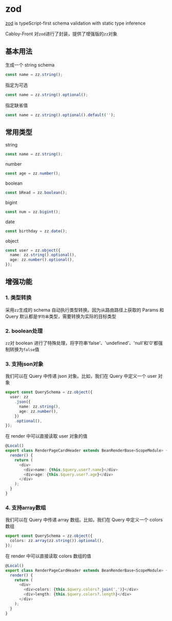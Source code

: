 # zod

[zod](https://zod.dev) is typeScript-first schema validation with static type inference

Cabloy-Front 对`zod`进行了封装，提供了增强版的`zz`对象

## 基本用法

生成一个 string schema

```typescript
const name = zz.string();
```

指定为可选

```typescript
const name = zz.string().optional();
```

指定缺省值

```typescript
const name = zz.string().optional().default('');
```

## 常用类型

string

```typescript
const name = zz.string();
```

number

```typescript
const age = zz.number();
```

boolean

```typescript
const bRead = zz.boolean();
```

bigint

```typescript
const num = zz.bigint();
```

date

```typescript
const birthday = zz.date();
```

object

```typescript
const user = zz.object({
  name: zz.string().optional(),
  age: zz.number().optional(),
});
```

## 增强功能

### 1. 类型转换

采用`zz`生成的 schema 自动执行类型转换。因为从路由路径上获取的 Params 和 Query 默认都是`字符串`类型，需要转换为实际的目标类型

### 2. boolean处理

`zz`对 boolean 进行了特殊处理，将字符串'false'、'undefined'、'null'和'0'都强制转换为`false`值

### 3. 支持json对象

我们可以在 Query 中传递 json 对象。比如，我们在 Query 中定义一个 user 对象

```typescript
export const QuerySchema = zz.object({
  user: zz
    .json({
      name: zz.string(),
      age: zz.number(),
    })
    .optional(),
});
```

在 render 中可以直接读取 user 对象的值

```typescript
@Local()
export class RenderPageCardHeader extends BeanRenderBase<ScopeModule> {
  render() {
    return (
      <div>
        <div>name: {this.$query.user?.name}</div>
        <div>age: {this.$query.user?.age}</div>
      </div>
    );
  }
}
```

### 4. 支持array数组

我们可以在 Query 中传递 array 数组。比如，我们在 Query 中定义一个 colors 数组

```typescript
export const QuerySchema = zz.object({
  colors: zz.array(zz.string()).optional(),
});
```

在 render 中可以直接读取 colors 数组的值

```typescript
@Local()
export class RenderPageCardHeader extends BeanRenderBase<ScopeModule> {
  render() {
    return (
      <div>
        <div>colors: {this.$query.colors?.join(',')}</div>
        <div>length: {this.$query.colors?.length}</div>
      </div>
    );
  }
}
```
